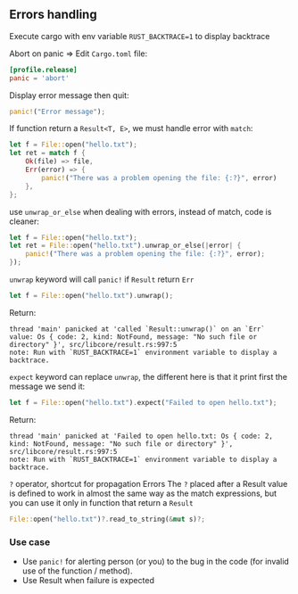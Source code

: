 Errors handling
------

Execute cargo with env variable `RUST_BACKTRACE=1` to display backtrace

Abort on panic => Edit `Cargo.toml` file:
```TOML
[profile.release]
panic = 'abort'
```

Display error message then quit:
```rust
panic!("Error message");
```

If function return a `Result<T, E>`, we must handle error with `match`:
```rust
let f = File::open("hello.txt");
let ret = match f {
    Ok(file) => file,
    Err(error) => {
        panic!("There was a problem opening the file: {:?}", error)
    },
};
```

use `unwrap_or_else` when dealing with errors, instead of match, code is cleaner:
```rust
let f = File::open("hello.txt");
let ret = File::open("hello.txt").unwrap_or_else(|error| {
    panic!("There was a problem opening the file: {:?}", error);
});
```

`unwrap` keyword will call `panic!` if `Result` return `Err`
```rust
let f = File::open("hello.txt").unwrap();
```
Return:
```
thread 'main' panicked at 'called `Result::unwrap()` on an `Err` value: Os { code: 2, kind: NotFound, message: "No such file or directory" }', src/libcore/result.rs:997:5
note: Run with `RUST_BACKTRACE=1` environment variable to display a backtrace.
```

`expect` keyword can replace `unwrap`, the different here is that it print first the message we send it:
```rust
let f = File::open("hello.txt").expect("Failed to open hello.txt");
```
Return:
```
thread 'main' panicked at 'Failed to open hello.txt: Os { code: 2, kind: NotFound, message: "No such file or directory" }', src/libcore/result.rs:997:5
note: Run with `RUST_BACKTRACE=1` environment variable to display a backtrace.
```

`?` operator, shortcut for propagation Errors
The `?` placed after a Result value is defined to work in almost the same way as the match expressions, but you can use it only in function that return a `Result`
```Rust
File::open("hello.txt")?.read_to_string(&mut s)?;
```

### Use case
- Use `panic!` for alerting person (or you) to the bug in the code (for invalid use of the function / method).
- Use Result when failure is expected

